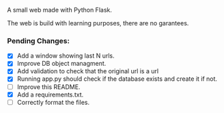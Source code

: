 A small web made with Python Flask.

The web is build with learning purposes, there are no garantees.

### Pending Changes:

- [x] Add a window showing last N urls.
- [x] Improve DB object managment.
- [x] Add validation to check that the original url is a url
- [x] Running app.py should check if the database exists and create it if not.
- [ ] Improve this README.
- [x] Add a requirements.txt.
- [ ] Correctly format the files.

